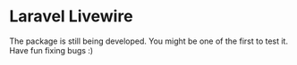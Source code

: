 # Laravel Livewire

The package is still being developed. You might be one of the first to test it. Have fun fixing bugs :)